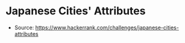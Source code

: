 # Japanese Cities' Attributes

- Source: https://www.hackerrank.com/challenges/japanese-cities-attributes